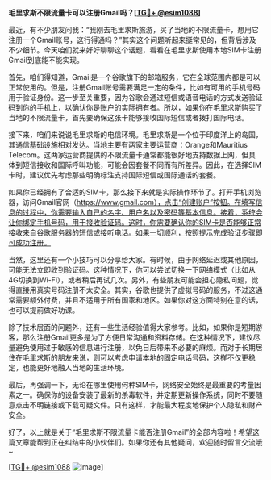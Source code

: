 **毛里求斯不限流量卡可以注册Gmail吗？[[TG💪+ @esim1088](https://t.me/s/esim1088)]**

最近，有不少朋友问我：“我刚去毛里求斯旅游，买了当地的不限流量卡，想用它注册一个Gmail账号，这行得通吗？”其实这个问题听起来挺常见的，但背后涉及不少细节。今天咱们就来好好聊聊这个话题，看看在毛里求斯使用本地SIM卡注册Gmail到底能不能实现。

首先，咱们得知道，Gmail是一个谷歌旗下的邮箱服务，它在全球范围内都是可以正常使用的。但是，注册Gmail账号需要满足一定的条件，比如有可用的手机号码用于验证身份。这一步至关重要，因为谷歌会通过短信或语音电话的方式发送验证码到你的手机上，以确认你是账户的实际拥有者。所以，如果你在毛里求斯购买了当地的不限流量卡，首先要确保这张卡能够接收国际短信或者拨打国际电话。

接下来，咱们来说说毛里求斯的电信环境。毛里求斯是一个位于印度洋上的岛国，其通信基础设施相对发达。当地主要有两家主要运营商：Orange和Mauritius Telecom。这两家运营商提供的不限流量卡通常都能很好地支持数据上网，但具体到短信接收和国际呼叫功能，可能会因套餐不同而有所差异。因此，在选择SIM卡时，建议优先考虑那些明确标注支持国际短信或国际通话的套餐。

如果你已经拥有了合适的SIM卡，那么接下来就是实际操作环节了。打开手机浏览器，访问Gmail官网（https://www.gmail.com），点击“创建账户”按钮。在填写信息的过程中，你需要输入自己的名字、用户名以及密码等基本信息。接着，系统会让你绑定手机号码，用于接收验证码。这时，你需要确认你的SIM卡是否能够正常接收来自谷歌服务器的短信或接听电话。如果一切顺利，按照提示完成验证步骤即可成功注册。

当然，这里还有一个小技巧可以分享给大家。有时候，由于网络延迟或其他原因，可能无法立即收到验证码。这种情况下，你可以尝试切换一下网络模式（比如从4G切换到Wi-Fi），或者稍后再试几次。另外，有些朋友可能会担心隐私问题，觉得直接用真实号码注册不太安全。其实，谷歌也提供了虚拟号码的服务，不过这通常需要额外付费，并且不适用于所有国家和地区。如果你对这方面特别在意的话，也可以提前做好功课。

除了技术层面的问题外，还有一些生活经验值得大家参考。比如，如果你是短期游客，那么注册Gmail更多是为了方便日常沟通和资料存储。在这种情况下，建议尽量避免使用过于敏感的信息进行注册，以免日后带来不必要的麻烦。而对于长期居住在毛里求斯的朋友来说，则可以考虑申请本地的固定电话号码，这样不仅更稳定，也能更好地融入当地的生活环境。

最后，再强调一下，无论在哪里使用何种SIM卡，网络安全始终是最重要的考量因素之一。确保你的设备安装了最新的杀毒软件，并定期更新操作系统，同时不要随意点击不明链接或下载可疑文件。只有这样，才能最大程度地保护个人隐私和财产安全。

好了，以上就是关于“毛里求斯不限流量卡能否注册Gmail”的全部内容啦！希望这篇文章能帮到正在纠结中的小伙伴们。如果你还有其他疑问，欢迎随时留言交流哦~

[[TG💪+ @esim1088](https://t.me/s/esim1088) ![Image](https://i.postimg.cc/4NQfJmqS/Snipaste-2025-05-13-00-14-12.png)]